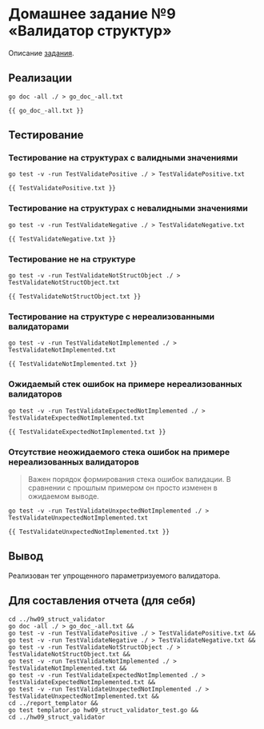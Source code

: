 # Домашнее задание №9 «Валидатор структур»

Описание [задания](./README.md).

## Реализации

```shell
go doc -all ./ > go_doc_-all.txt
```

```text
{{ go_doc_-all.txt }}
```

## Тестирование

### Тестирование на структурах с валидными значениями

```shell
go test -v -run TestValidatePositive ./ > TestValidatePositive.txt
```

```text
{{ TestValidatePositive.txt }}
```

### Тестирование на структурах с невалидными значениями

```shell
go test -v -run TestValidateNegative ./ > TestValidateNegative.txt
```

```text
{{ TestValidateNegative.txt }}
```

### Тестирование не на структуре

```shell
go test -v -run TestValidateNotStructObject ./ > TestValidateNotStructObject.txt
```

```text
{{ TestValidateNotStructObject.txt }}
```

### Тестирование на структуре с нереализованными валидаторами

```shell
go test -v -run TestValidateNotImplemented ./ > TestValidateNotImplemented.txt
```

```text
{{ TestValidateNotImplemented.txt }}
```

### Ожидаемый стек ошибок на примере нереализованных валидаторов

```shell
go test -v -run TestValidateExpectedNotImplemented ./ > TestValidateExpectedNotImplemented.txt
```

```text
{{ TestValidateExpectedNotImplemented.txt }}
```

### Отсутствие неожидаемого стека ошибок на примере нереализованных валидаторов

> Важен порядок формирования стека ошибок валидации. В сравнении с прошлым примером он просто изменен в ожидаемом выводе.

```shell
go test -v -run TestValidateUnxpectedNotImplemented ./ > TestValidateUnxpectedNotImplemented.txt
```

```text
{{ TestValidateUnxpectedNotImplemented.txt }}
```

## Вывод

Реализован тег упрощенного параметризуемого валидатора.

## Для составления отчета (для себя)

```shell
cd ../hw09_struct_validator
go doc -all ./ > go_doc_-all.txt &&
go test -v -run TestValidatePositive ./ > TestValidatePositive.txt &&
go test -v -run TestValidateNegative ./ > TestValidateNegative.txt &&
go test -v -run TestValidateNotStructObject ./ > TestValidateNotStructObject.txt &&
go test -v -run TestValidateNotImplemented ./ > TestValidateNotImplemented.txt &&
go test -v -run TestValidateExpectedNotImplemented ./ > TestValidateExpectedNotImplemented.txt &&
go test -v -run TestValidateUnxpectedNotImplemented ./ > TestValidateUnxpectedNotImplemented.txt &&
cd ../report_templator &&
go test templator.go hw09_struct_validator_test.go &&
cd ../hw09_struct_validator
```
